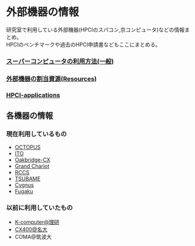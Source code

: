 # 外部機器の情報

研究室で利用している外部機器(HPCIのスパコン,京コンピュータ)などの情報まとめ。  
HPCIのベンチマークや過去のHPCI申請書などもここにまとめる。  

### [スーパーコンピュータの利用方法(一般)](https://github.com/mtbys-lab/hpc-intro/tree/master/Use)
### [外部機器の割当資源(Resources)](https://github.com/mtbys-lab/hpc-intro/tree/master/Resource)
### [HPCI-applications](https://github.com/mtbys-lab/HPCI-applications)

## 各機器の情報

### 現在利用しているもの
- [OCTOPUS](https://github.com/mtbys-lab/octopus)
- [ITO](https://github.com/mtbys-lab/ito)
- [Oakbridge-CX](https://github.com/mtbys-lab/Oakbridge-CX)
- [Grand Chariot](https://github.com/mtbys-lab/Grand-Chariot)
- [RCCS](https://github.com/mtbys-lab/rccs)
- [TSUBAME]()
- [Cygnus]()
- [Fugaku](https://github.com/mtbys-lab/Fugaku)

### 以前に利用していたもの
- [K-computer@理研](https://github.com/mtbys-lab/K-computer)
- [CX400@名大](https://github.com/mtbys-lab/cx400)
- COMA@筑波大

